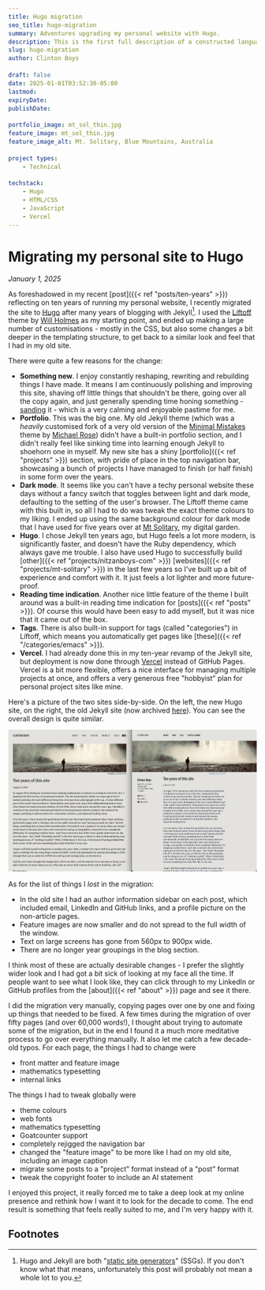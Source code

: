```yaml
---
title: Hugo migration
seo_title: hugo-migration
summary: Adventures upgrading my personal website with Hugo. 
description: This is the first full description of a constructed language I have created. It's a hobby I have dabbled in for over twenty years. 
slug: hugo-migration
author: Clinton Boys

draft: false
date: 2025-01-01T03:52:30-05:00
lastmod: 
expiryDate: 
publishDate: 

portfolio_image: mt_sol_thin.jpg
feature_image: mt_sol_thin.jpg
feature_image_alt: Mt. Solitary, Blue Mountains, Australia

project types: 
    - Technical

techstack:
    - Hugo
    - HTML/CSS
    - JavaScript
    - Vercel
---
```


# Migrating my personal site to Hugo

*January 1, 2025*

As foreshadowed in my recent [post]({{< ref "posts/ten-years" >}}) reflecting on ten years of running my personal website, I recently migrated the site to [Hugo](https://gohugo.io/) after many years of blogging with Jekyll[^1]. I used the [Liftoff](https://github.com/wjh18/hugo-liftoff?tab=readme-ov-file) theme by [Will Holmes](https://github.com/wjh18) as my starting point, and ended up making a large number of customisations - mostly in the CSS, but also some changes a bit deeper in the templating structure, to get back to a similar look and feel that I had in my old site.

There were quite a few reasons for the change:

- **Something new**. I enjoy constantly reshaping, rewriting and rebuilding things I have made. It means I am continuously polishing and improving this site, shaving off little things that shouldn't be there, going over all the copy again, and just generally spending time honing something - [sanding](https://blog.jim-nielsen.com/2024/sanding-ui/) it - which is a very calming and enjoyable pastime for me. 
- **Portfolio**. This was the big one. My old Jekyll theme (which was a *heavily* customised fork of a very old version of the [Minimal Mistakes](https://mmistakes.github.io/minimal-mistakes/) theme by [Michael Rose](https://mademistakes.com/)) didn't have a built-in portfolio section, and I didn't really feel like sinking time into learning enough Jekyll to shoehorn one in myself. My new site has a shiny [portfolio]({{< ref "projects" >}}) section, with pride of place in the top navigation bar, showcasing a bunch of projects I have managed to finish (or half finish) in some form over the years. 
- **Dark mode**. It seems like you can't have a techy personal website these days without a fancy switch that toggles between light and dark mode, defaulting to the setting of the user's browser. The Liftoff theme came with this built in, so all I had to do was tweak the exact theme colours to my liking. I ended up using the same background colour for dark mode that I have used for five years over at [Mt Solitary](https://www.mtsolitary.com/), my digital garden. 
- **Hugo**. I chose Jekyll ten years ago, but Hugo feels a lot more modern, is significantly faster, and doesn't have the Ruby dependency, which always gave me trouble. I also have used Hugo to successfully build [other]({{< ref "projects/nitzanboys-com" >}}) [websites]({{< ref "projects/mt-solitary" >}}) in the last few years so I've built up a bit of experience and comfort with it. It just feels a lot lighter and more future-proof. 
- **Reading time indication**. Another nice little feature of the theme I built around was a built-in reading time indication for [posts]({{< ref "posts" >}}). Of course this would have been easy to add myself, but it was nice that it came out of the box. 
- **Tags**. There is also built-in support for tags (called "categories") in Liftoff, which means you automatically get pages like [these]({{< ref "/categories/emacs" >}}). 
- **Vercel**. I had already done this in my ten-year revamp of the Jekyll site, but deployment is now done through [Vercel](https://vercel.com) instead of GitHub Pages. Vercel is a bit more flexible, offers a nice interface for managing multiple projects at once, and offers a very generous free "hobbyist" plan for personal project sites like mine.  

Here's a picture of the two sites side-by-side. On the left, the new Hugo site, on the right, the old Jekyll site (now archived [here](https://clintonboys-github-io.vercel.app)). You can see the overall design is quite similar. 

![Side by side comparison](side-by-side.png)

As for the list of things I *lost* in the migration:

- In the old site I had an author information sidebar on each post, which included email, LinkedIn and GitHub links, and a profile picture on the non-article pages. 
- Feature images are now smaller and do not spread to the full width of the window. 
- Text on large screens has gone from 560px to 900px wide.
- There are no longer year groupings in the blog section. 

I think most of these are actually desirable changes - I prefer the slightly wider look and I had got a bit sick of looking at my face all the time. If people want to see what I look like, they can click through to my LinkedIn or GitHub profiles from the [about]({{< ref "about" >}}) page and see it there. 

I did the migration very manually, copying pages over one by one and fixing up things that needed to be fixed. A few times during the migration of over fifty pages (and over 60,000 words!), I thought about trying to automate some of the migration, but in the end I found it a much more meditative process to go over everything manually. It also let me catch a few decade-old typos. For each page, the things I had to change were

- front matter and feature image
- mathematics typesetting
- internal links

The things I had to tweak globally were

- theme colours
- web fonts
- mathematics typesetting
- Goatcounter support
- completely rejigged the navigation bar
- changed the "feature image" to be more like I had on my old site, including an image caption
- migrate some posts to a "project" format instead of a "post" format
- tweak the copyright footer to include an AI statement

I enjoyed this project, it really forced me to take a deep look at my online presence and rethink how I want it to look for the decade to come. The end result is something that feels really suited to me, and I'm very happy with it. 

## Footnotes

[^1]: Hugo and Jekyll are both "[static site generators](https://en.wikipedia.org/wiki/Static_site_generator)" (SSGs). If you don't know what that means, unfortunately this post will probably not mean a whole lot to you. 
